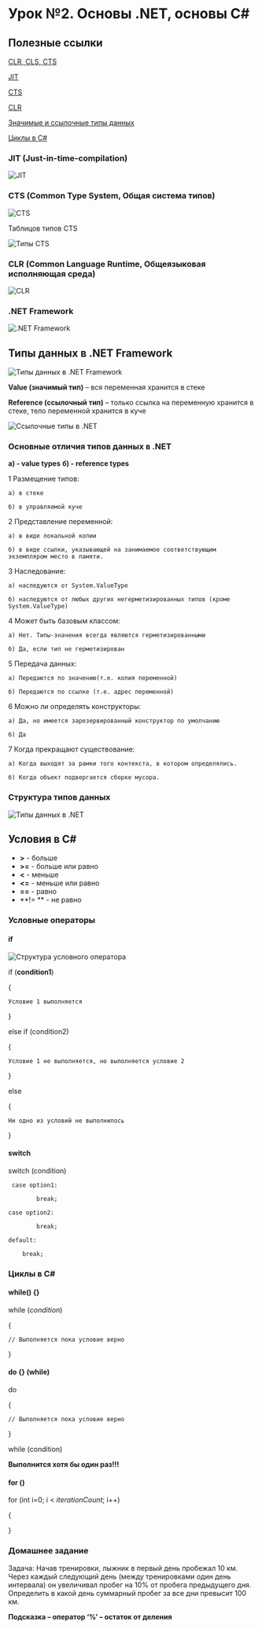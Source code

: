 # Урок №2. Основы .NET, основы C#

## Полезные ссылки

[CLR, CLS, CTS](https://www.codeproject.com/articles/781096/what-is-il-code-clr-cts-cls-jit)

[JIT](https://www.telerik.com/blogs/understanding-net-just-in-time-compilation)

[CTS](https://docs.microsoft.com/en-us/dotnet/standard/base-types/common-type-system)

[CLR](https://docs.microsoft.com/ru-ru/dotnet/standard/clr)

[Значимые и ссылочные типы данных](http://www.albahari.com/valuevsreftypes.aspx)

[Циклы в C#](http://csharp.net-tutorials.com/basics/loops/)


### JIT (Just-in-time-compilation)

![JIT](/images/jit.png)

### CTS (Common Type System, Общая система типов)

![CTS](/images/cts.png)

Таблицов типов CTS

![Типы CTS](/images/cts-datatypes.png)

### CLR (Common Language Runtime, Общеязыковая исполняющая среда)

![CLR](/images/clr.png)

### .NET Framework

![.NET Framework](/images/dotnet.png)

## Типы данных в .NET Framework

![Типы данных в .NET Framework](/images/dotnet-datatypes.png)

**Value (значимый тип)** – вся переменная хранится в стеке

**Reference (ссылочный тип)** – только ссылка на переменную хранится в стеке, тело переменной хранится в куче

![Ссылочные типы в .NET](/images/reference-datatype.png)

### Основные отличия типов данных в .NET

**a) - value types**
**б) - reference types**

1 Размещение типов: 

	а) в стеке
	
	б) в управляемой куче
	
2 Представление переменной: 

	а) в виде локальной копии
	
	б) в виде ссылки, указывающей на занимаемое соответствующим экземпляром место в памяти.
	
3 Наследование:

	а) наследуются от System.ValueType
	
	б) наследуются от любых других негерметизированных типов (кроме System.ValueType)
	
4 Может быть базовым классом:

	а) Нет. Типы-значения всегда являются герметизированными
	
	б) Да, если тип не герметизирован
	
5 Передача данных:

	а) Передаются по значению(т.е. копия переменной)
	
	б) Передаются по ссылке (т.е. адрес переменной)
	
6 Можно ли определять конструкторы: 

	а) Да, но имеется зарезервированный конструктор по умолчанию
	
	б) Да
	
7 Когда прекращают существование:

	а) Когда выходят за рамки того контекста, в котором определялись.
	
	б) Когда объект подвергается сборке мусора.
	


### Структура типов данных

![Типы данных в .NET](/images/dotnet-types.png)

## Условия в C#

* **>**  - больше
* **>=**  - больше или равно
* **<** - меньше
* **<=** - меньше или равно
* **==** - равно
* **!= ** - не равно

### Условные операторы

#### if

![Структура условного оператора](/images/conditions.png)

if (**condition1**) 

{

    Условие 1 выполняется
	
}

else if (condition2) 

{

    Условие 1 не выполняется, но выполняется условие 2
	
}

else 

{

    Ни одно из условий не выполнилось
	
}


#### switch

switch (condition)

     case option1:
           
            break;
			
	case option2:
           
            break;
			
	default:
	
		break;

### Циклы в C#

#### while() {}

while (*condition*)

{

	// Выполняется пока условие верно
	
}

#### do {} (while)

do  

{

	// Выполняется пока условие верно
	
} 

while (condition)

**Выполнится хотя бы один раз!!!**

#### for ()

for (int i=0; i < *iterationCount*; i++) 

{

}


### Домашнее задание

Задача: Начав тренировки, лыжник в первый день пробежал 10 км. Через каждый следующий день (между тренировками один день интервала) он увеличивал пробeг на 10% от пробега предыдущего дня. Определить в какой день суммарный пробег за все дни превысит 100 км. 
	
**Подсказка – оператор ‘%’ – остаток от деления**

